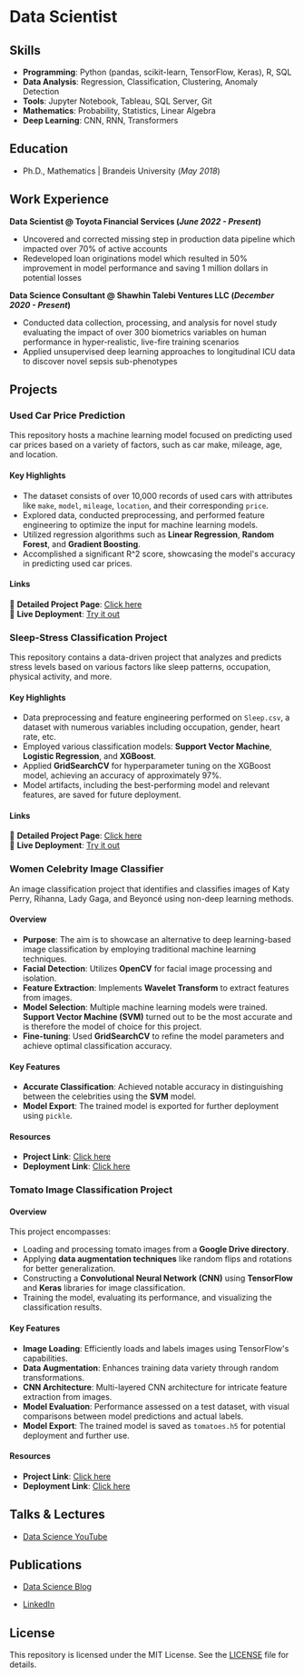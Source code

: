 # Data Scientist

## Skills

- **Programming**: Python (pandas, scikit-learn, TensorFlow, Keras), R, SQL
- **Data Analysis**: Regression, Classification, Clustering, Anomaly Detection
- **Tools**: Jupyter Notebook, Tableau, SQL Server, Git
- **Mathematics**: Probability, Statistics, Linear Algebra
- **Deep Learning**: CNN, RNN, Transformers

## Education
- Ph.D., Mathematics | Brandeis University (_May 2018_)								       		


## Work Experience
**Data Scientist @ Toyota Financial Services (_June 2022 - Present_)**
- Uncovered and corrected missing step in production data pipeline which impacted over 70% of active accounts
- Redeveloped loan originations model which resulted in 50% improvement in model performance and saving 1 million dollars in potential losses

**Data Science Consultant @ Shawhin Talebi Ventures LLC (_December 2020 - Present_)**
- Conducted data collection, processing, and analysis for novel study evaluating the impact of over 300 biometrics variables on human performance in hyper-realistic, live-fire training scenarios
- Applied unsupervised deep learning approaches to longitudinal ICU data to discover novel sepsis sub-phenotypes

## Projects

### Used Car Price Prediction



This repository hosts a machine learning model focused on predicting used car prices based on a variety of factors, such as car make, mileage, age, and location.

#### Key Highlights

- The dataset consists of over 10,000 records of used cars with attributes like `make`, `model`, `mileage`, `location`, and their corresponding `price`.
- Explored data, conducted preprocessing, and performed feature engineering to optimize the input for machine learning models.
- Utilized regression algorithms such as **Linear Regression**, **Random Forest**, and **Gradient Boosting**.
- Accomplished a significant R^2 score, showcasing the model's accuracy in predicting used car prices.

#### Links
🔗 **Detailed Project Page**: [Click here](your_project_page_link)  
🚀 **Live Deployment**: [Try it out](your_deployment_link)









### Sleep-Stress Classification Project

This repository contains a data-driven project that analyzes and predicts stress levels based on various factors like sleep patterns, occupation, physical activity, and more.
#### Key Highlights

- Data preprocessing and feature engineering performed on `Sleep.csv`, a dataset with numerous variables including occupation, gender, heart rate, etc.
- Employed various classification models: **Support Vector Machine**, **Logistic Regression**, and **XGBoost**.
- Applied **GridSearchCV** for hyperparameter tuning on the XGBoost model, achieving an accuracy of approximately 97%.
- Model artifacts, including the best-performing model and relevant features, are saved for future deployment.

#### Links
🔗 **Detailed Project Page**: [Click here](your_project_page_link)  
🚀 **Live Deployment**: [Try it out](your_deployment_link)



### Women Celebrity Image Classifier

An image classification project that identifies and classifies images of Katy Perry, Rihanna, Lady Gaga, and Beyoncé using non-deep learning methods.

#### Overview

- **Purpose**: The aim is to showcase an alternative to deep learning-based image classification by employing traditional machine learning techniques.
- **Facial Detection**: Utilizes **OpenCV** for facial image processing and isolation.
- **Feature Extraction**: Implements **Wavelet Transform** to extract features from images.
- **Model Selection**: Multiple machine learning models were trained. **Support Vector Machine (SVM)** turned out to be the most accurate and is therefore the model of choice for this project.
- **Fine-tuning**: Used **GridSearchCV** to refine the model parameters and achieve optimal classification accuracy.

#### Key Features

- **Accurate Classification**: Achieved notable accuracy in distinguishing between the celebrities using the **SVM** model.
- **Model Export**: The trained model is exported for further deployment using `pickle`.

#### Resources

- **Project Link**: [Click here](Your-Project-Link-Here)
- **Deployment Link**: [Click here](Your-Deployment-Link-Here)


### Tomato Image Classification Project

#### Overview

This project encompasses:
- Loading and processing tomato images from a **Google Drive directory**.
- Applying **data augmentation techniques** like random flips and rotations for better generalization.
- Constructing a **Convolutional Neural Network (CNN)** using **TensorFlow** and **Keras** libraries for image classification.
- Training the model, evaluating its performance, and visualizing the classification results.

#### Key Features

- **Image Loading**: Efficiently loads and labels images using TensorFlow's capabilities.
- **Data Augmentation**: Enhances training data variety through random transformations.
- **CNN Architecture**: Multi-layered CNN architecture for intricate feature extraction from images.
- **Model Evaluation**: Performance assessed on a test dataset, with visual comparisons between model predictions and actual labels.
- **Model Export**: The trained model is saved as `tomatoes.h5` for potential deployment and further use.

#### Resources

- **Project Link**: [Click here](Your-Project-Link-Here)
- **Deployment Link**: [Click here](Your-Deployment-Link-Here)




## Talks & Lectures


- [Data Science YouTube](https://www.youtube.com/channel/UCa9gErQ9AE5jT2DZLjXBIdA)

## Publications


- [Data Science Blog](https://medium.com/@shawhin)

- [LinkedIn](https://www.linkedin.com/in/shahriar-mirzadeh-4a90b861/)


## License

This repository is licensed under the MIT License. See the [LICENSE](LICENSE) file for details.
